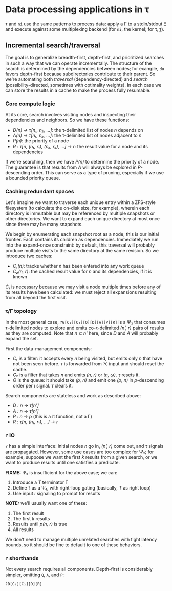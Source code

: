 # Data processing applications in τ
τ and `ni` use the same patterns to process data: apply a [Γ](Gamma.md) to a stdin/stdout [Ξ](Xi.md) and execute against some multiplexing backend (for `ni`, the kernel; for τ, [τ](tau.md)).


## Incremental search/traversal
The goal is to generalize breadth-first, depth-first, and prioritized searches in such a way that we can operate incrementally. The structure of the search is determined by the dependencies between nodes; for example, `du` favors depth-first because subdirectories contribute to their parent. So we're automating both _traversal_ (dependency-directed) and _search_ (possibility-directed, sometimes with optimality weights). In each case we can store the results in a cache to make the process fully resumable.


### Core compute logic
At its core, search involves visiting nodes and inspecting their dependencies and neighbors. So we have these functions:

+ _D(n) → τ[n₁, n₂, ...]_: the τ-delimited list of nodes _n_ depends on
+ _A(n) → τ[n₁, n₂, ...]_: the τ-delimited list of nodes adjacent to _n_
+ _P(n)_: the priority of a node
+ _R : τ[n, (n₁, r₁), (n₂, r₂), ...] → r_: the result value for a node and its dependencies

If we're searching, then we have _P(n)_ to determine the priority of a node. The guarantee is that results from _A_ will always be explored in _P_-descending order. This can serve as a type of pruning, especially if we use a bounded priority queue.


### Caching redundant spaces
Let's imagine we want to traverse each unique entry within a ZFS-style filesystem (to calculate the on-disk size, for example), wherein each directory is immutable but may be referenced by multiple snapshots or other directories. We want to expand each unique directory at most once since there may be many snapshots.

We begin by enumerating each snapshot root as a node; this is our initial frontier. Each contains its children as dependencies. Immediately we run into the expand-once constraint: by default, this traversal will probably produce multiple visits to the same directory at the same revision. So we introduce two caches:

+ _C₁(n)_: tracks whether _n_ has been entered into any work queue
+ _C₂(n, r)_: the cached result value for _n_ and its dependencies, if it is known

_C₁_ is necessary because we may visit a node multiple times before any of its results have been calculated: we must reject all expansions resulting from all beyond the first visit.


### τ/Γ topology
In the most general case, `?G[C₁][C₂][Q][D][A][P][R]` is a Ψ₂ that consumes τ-delimited nodes to explore and emits co-τ-delimited _(n', r)_ pairs of results as they are computed. Note that _n ⊆ n'_ here, since _D_ and _A_ will probably expand the set.

First the data-management components:

+ _C₁_ is a filter: it accepts every _n_ being visited, but emits only _n_ that have not been seen before. _τ_ is forwarded from `?G` input and should reset the cache.
+ _C₂_ is a filter that takes _n_ and emits _(n, r)_ or _(n, ω)_. _τ_ resets it.
+ _Q_ is the queue: it should take _(p, n)_ and emit one _(p, n)_ in _p_-descending order per _ι_ signal. _τ_ clears it.

Search components are stateless and work as described above:

+ _D : n → τ[n']_
+ _A : n → τ[n']_
+ _P : n → p_ (this is a π function, not a Γ)
+ _R : τ[n, (n₁, r₁), ...] → r_


### `?` IO
`?` has a simple interface: initial nodes _n_ go in, _(n', r)_ come out, and _τ_ signals are propagated. However, some use cases are too complex for Ψ₂; for example, suppose we want the first _k_ results from a given search, or we want to produce results until one satisfies a predicate.

**FIXME:** Ψ₂ is insufficient for the above case; we can:

1. Introduce a _T_ terminator Γ
2. Define `?` as a Ψ₄, with right-loop gating (basically, _T_ as right loop)
3. Use input _ι_ signaling to prompt for results

**NOTE:** we'll usually want one of these:

1. The first result
2. The first _k_ results
3. Results until _p(n, r)_ is true
4. All results

We don't need to manage multiple unrelated searches with tight latency bounds, so it should be fine to default to one of these behaviors.


### `?` shorthands
Not every search requires all components. Depth-first is considerably simpler, omitting `Q`, `A`, and `P`:

```
?D[C₁][C₂][D][R]
```
